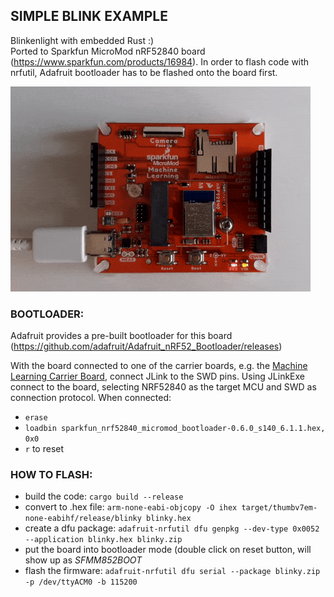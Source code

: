 ## SIMPLE BLINK EXAMPLE

Blinkenlight with embedded Rust :)  
Ported to Sparkfun MicroMod nRF52840 board (https://www.sparkfun.com/products/16984).  In order to flash code with nrfutil, Adafruit bootloader has to be flashed onto the board first. 

![blinkenlight](micromod_blink.gif)

### BOOTLOADER:

Adafruit provides a pre-built bootloader for this board (https://github.com/adafruit/Adafruit_nRF52_Bootloader/releases)

With the board connected to one of the carrier boards, e.g. the [Machine Learning Carrier Board](https://www.sparkfun.com/products/16400), connect JLink to the SWD pins. Using JLinkExe connect to the board, selecting NRF52840 as the target MCU and SWD as connection protocol. When connected:

* `erase`
* `loadbin sparkfun_nrf52840_micromod_bootloader-0.6.0_s140_6.1.1.hex, 0x0`
* `r` to reset

### HOW TO FLASH:

* build the code: ```cargo build --release```
* convert to .hex file: ```arm-none-eabi-objcopy -O ihex target/thumbv7em-none-eabihf/release/blinky blinky.hex```
* create a dfu package: ```adafruit-nrfutil dfu genpkg --dev-type 0x0052 --application blinky.hex blinky.zip```
* put the board into bootloader mode (double click on reset button, will show up as _SFMM852BOOT_ 
* flash the firmware: ```adafruit-nrfutil dfu serial --package blinky.zip -p /dev/ttyACM0 -b 115200```
